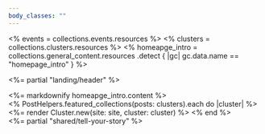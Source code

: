 ```yaml
---
body_classes: ""
---
```

<% events = collections.events.resources %>
<% clusters = collections.clusters.resources %>
<% homeapge_intro = collections.general_content.resources
                  .detect { |gc| gc.data.name == "homepage_intro" } %>

<%= partial "landing/header" %>
<main class="container min-w-[260px] max-w-[1690px] mx-auto mt-[40px] mb-[100px] md:mb-[200px]">
  <div class="introduction">
    <%= markdownify homeapge_intro.content %>
  </div>
  <% PostHelpers.featured_collections(posts: clusters).each do |cluster| %>
    <%= render Cluster.new(site: site, cluster: cluster) %>
  <% end %>
</main>
<%= partial "shared/tell-your-story" %>

<script>
  if (window.netlifyIdentity) {
    window.netlifyIdentity.on("init", user => {
      if (!user) {
        window.netlifyIdentity.on("login", () => {
          document.location.href = "/admin/";
        });
      }
    });
  }
</script>